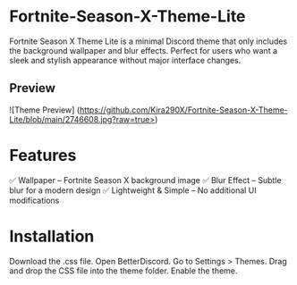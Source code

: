 # Fortnite-Season-X-Theme-Lite
Fortnite Season X Theme Lite is a minimal Discord theme that only includes the background wallpaper and blur effects.
Perfect for users who want a sleek and stylish appearance without major interface changes.

## Preview
![Theme Preview] (https://github.com/Kira290X/Fortnite-Season-X-Theme-Lite/blob/main/2746608.jpg?raw=true>)


# Features
✅ Wallpaper – Fortnite Season X background image
✅ Blur Effect – Subtle blur for a modern design
✅ Lightweight & Simple – No additional UI modifications

# Installation
Download the .css file.
Open BetterDiscord.
Go to Settings > Themes.
Drag and drop the CSS file into the theme folder.
Enable the theme.
